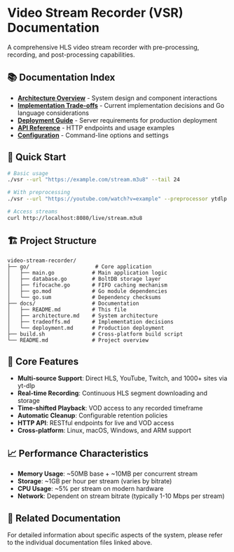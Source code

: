 # Video Stream Recorder (VSR) Documentation

A comprehensive HLS video stream recorder with pre-processing, recording, and post-processing capabilities.

## 📚 Documentation Index

- [**Architecture Overview**](architecture.md) - System design and component interactions
- [**Implementation Trade-offs**](tradeoffs.md) - Current implementation decisions and Go language considerations
- [**Deployment Guide**](deployment.md) - Server requirements for production deployment
- [**API Reference**](api.md) - HTTP endpoints and usage examples
- [**Configuration**](configuration.md) - Command-line options and settings

## 🚀 Quick Start

```bash
# Basic usage
./vsr --url "https://example.com/stream.m3u8" --tail 24

# With preprocessing
./vsr --url "https://youtube.com/watch?v=example" --preprocessor ytdlp --tail 48

# Access streams
curl http://localhost:8080/live/stream.m3u8
```

## 🏗️ Project Structure

```
video-stream-recorder/
├── go/                     # Core application
│   ├── main.go            # Main application logic
│   ├── database.go        # BoltDB storage layer
│   ├── fifocache.go       # FIFO caching mechanism
│   ├── go.mod             # Go module dependencies
│   └── go.sum             # Dependency checksums
├── docs/                  # Documentation
│   ├── README.md          # This file
│   ├── architecture.md    # System architecture
│   ├── tradeoffs.md       # Implementation decisions
│   └── deployment.md      # Production deployment
├── build.sh               # Cross-platform build script
└── README.md              # Project overview
```

## 🎯 Core Features

- **Multi-source Support**: Direct HLS, YouTube, Twitch, and 1000+ sites via yt-dlp
- **Real-time Recording**: Continuous HLS segment downloading and storage
- **Time-shifted Playback**: VOD access to any recorded timeframe
- **Automatic Cleanup**: Configurable retention policies
- **HTTP API**: RESTful endpoints for live and VOD access
- **Cross-platform**: Linux, macOS, Windows, and ARM support

## 📈 Performance Characteristics

- **Memory Usage**: ~50MB base + ~10MB per concurrent stream
- **Storage**: ~1GB per hour per stream (varies by bitrate)
- **CPU Usage**: ~5% per stream on modern hardware
- **Network**: Dependent on stream bitrate (typically 1-10 Mbps per stream)

## 🔗 Related Documentation

For detailed information about specific aspects of the system, please refer to the individual documentation files linked above.
